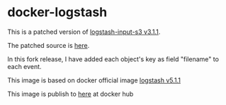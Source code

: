 # docker-logstash

This is a patched version of [logstash-input-s3 v3.1.1](https://github.com/logstash-plugins/logstash-input-s3).

The patched source is [here](https://github.com/phirov/logstash-input-s3).

In this fork release, I have added each object's key as field "filename" to each event.

This image is based on docker official image [logstash v5.1.1](https://hub.docker.com/_/logstash/)

This image is publish to [here](https://hub.docker.com/r/phirov/docker-logstash/) at docker hub
